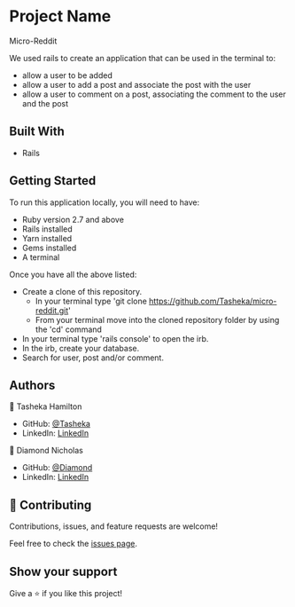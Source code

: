 # Project Name
Micro-Reddit

We used rails to create an application that can be used in the terminal to:
- allow a user to be added
- allow a user to add a post and associate the post with the user
- allow a user to comment on a post, associating the comment to the user and the post

## Built With

- Rails

## Getting Started

To run this application locally, you will need to have:

- Ruby version 2.7 and above
- Rails installed
- Yarn installed
- Gems installed
- A terminal

Once you have all the above listed:

- Create a clone of this repository. 
  - In your terminal type 'git clone https://github.com/Tasheka/micro-reddit.git'
  - From your terminal move into the cloned repository folder by using the 'cd' command 
- In your terminal type 'rails console' to open the irb.
- In the irb, create your database.
- Search for user, post and/or comment.


## Authors

👤 Tasheka Hamilton

- GitHub: [@Tasheka](https://github.com/Tasheka)
- LinkedIn: [LinkedIn](https://www.linkedin.com/in/tasheka-hamilton-43532311b/)

👤 Diamond Nicholas 

- GitHub: [@Diamond](https://github.com/diamond-nicholas)
- LinkedIn: [LinkedIn](https://www.linkedin.com/in/diamond-nicholas/)

## 🤝 Contributing

Contributions, issues, and feature requests are welcome!

Feel free to check the [issues page](https://github.com/Tasheka/micro-reddit/issues).

## Show your support

Give a ⭐️ if you like this project!

